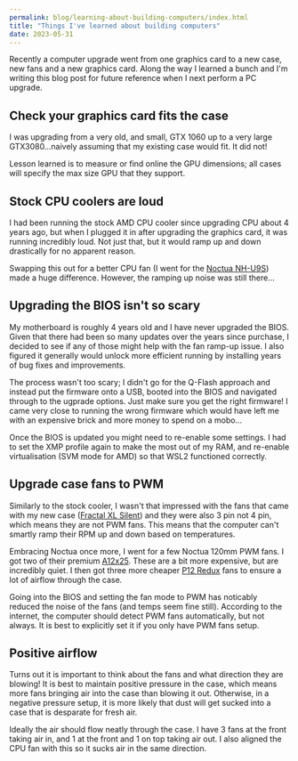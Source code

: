 ```yaml
---
permalink: blog/learning-about-building-computers/index.html
title: "Things I've learned about building computers"
date: 2023-05-31
---
```


Recently a computer upgrade went from one graphics card to a new case, new fans
and a new graphics card. Along the way I learned a bunch and I'm writing this
blog post for future reference when I next perform a PC upgrade.

## Check your graphics card fits the case

I was upgrading from a very old, and small, GTX 1060 up to a very large
GTX3080...naively assuming that my existing case would fit. It did not!

Lesson learned is to measure or find online the GPU dimensions; all cases will
specify the max size GPU that they support.

## Stock CPU coolers are loud

I had been running the stock AMD CPU cooler since upgrading CPU about 4 years
ago, but when I plugged it in after upgrading the graphics card, it was running
incredibly loud. Not just that, but it would ramp up and down drastically for no
apparent reason.

Swapping this out for a better CPU fan (I went for the
[Noctua NH-U9S](https://noctua.at/en/products/cpu-cooler-retail/nh-u9s)) made a
huge difference. However, the ramping up noise was still there...

## Upgrading the BIOS isn't so scary

My motherboard is roughly 4 years old and I have never upgraded the BIOS. Given
that there had been so many updates over the years since purchase, I decided to
see if any of those might help with the fan ramp-up issue. I also figured it
generally would unlock more efficient running by installing years of bug fixes
and improvements.

The process wasn't too scary; I didn't go for the Q-Flash approach and instead
put the firmware onto a USB, booted into the BIOS and navigated through to the
ugprade options. Just make sure you get the right firmware! I came very close to
running the wrong firmware which would have left me with an expensive brick and
more money to spend on a mobo...

Once the BIOS is updated you might need to re-enable some settings. I had to set
the XMP profile again to make the most out of my RAM, and re-enable
virtualisation (SVM mode for AMD) so that WSL2 functioned correctly.

## Upgrade case fans to PWM

Similarly to the stock cooler, I wasn't that impressed with the fans that came
with my new case
([Fractal XL Silent](https://www.scan.co.uk/products/fractal-design-pop-xl-silent-black-solid))
and they were also 3 pin not 4 pin, which means they are not PWM fans. This
means that the computer can't smartly ramp their RPM up and down based on
temperatures.

Embracing Noctua once more, I went for a few Noctua 120mm PWM fans. I got two of
their premium [A12x25](https://noctua.at/en/products/fan/nf-a12x25-pwm). These
are a bit more expensive, but are incredibly quiet. I then got three more
cheaper [P12 Redux](https://noctua.at/en/nf-p12-redux-1700-pwm) fans to ensure a
lot of airflow through the case.

Going into the BIOS and setting the fan mode to PWM has noticably reduced the
noise of the fans (and temps seem fine still). According to the internet, the
computer should detect PWM fans automatically, but not always. It is best to
explicitly set it if you only have PWM fans setup.

## Positive airflow

Turns out it is important to think about the fans and what direction they are
blowing! It is best to maintain positive pressure in the case, which means more
fans bringing air into the case than blowing it out. Otherwise, in a negative
pressure setup, it is more likely that dust will get sucked into a case that is
desparate for fresh air.

Ideally the air should flow neatly through the case. I have 3 fans at the front
taking air in, and 1 at the front and 1 on top taking air out. I also aligned
the CPU fan with this so it sucks air in the same direction.
